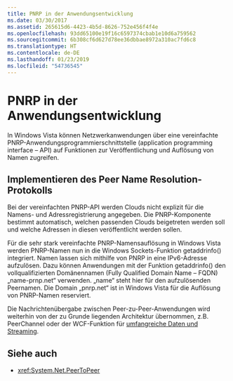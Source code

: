 ```yaml
---
title: PNRP in der Anwendungsentwicklung
ms.date: 03/30/2017
ms.assetid: 265615d6-4423-4b5d-8626-752e456f4f4e
ms.openlocfilehash: 93dd65100e19f16c6597374cbab1e10d6a759562
ms.sourcegitcommit: 6b308cf6d627d78ee36dbbae8972a310ac7fd6c8
ms.translationtype: HT
ms.contentlocale: de-DE
ms.lasthandoff: 01/23/2019
ms.locfileid: "54736545"
---
```

# <a name="pnrp-in-application-development"></a>PNRP in der Anwendungsentwicklung
In Windows Vista können Netzwerkanwendungen über eine vereinfachte PNRP-Anwendungsprogrammierschnittstelle (application programming interface – API) auf Funktionen zur Veröffentlichung und Auflösung von Namen zugreifen.  
  
## <a name="implementing-the-peer-name-resolution-protocol"></a>Implementieren des Peer Name Resolution-Protokolls  
 Bei der vereinfachten PNRP-API werden Clouds nicht explizit für die Namens- und Adressregistrierung angegeben. Die PNRP-Komponente bestimmt automatisch, welchen passenden Clouds beigetreten werden soll und welche Adressen in diesen veröffentlicht werden sollen.  
  
 Für die sehr stark vereinfachte PNRP-Namensauflösung in Windows Vista werden PNRP-Namen nun in die Windows Sockets-Funktion getaddrinfo() integriert. Namen lassen sich mithilfe von PNRP in eine IPv6-Adresse aufzulösen. Dazu können Anwendungen mit der Funktion getaddrinfo() den vollqualifizierten Domänennamen (Fully Qualified Domain Name – FQDN) „name-prnp.net“ verwenden. „name“ steht hier für den aufzulösenden Peernamen. Die Domain „pnrp.net“ ist in Windows Vista für die Auflösung von PNRP-Namen reserviert.  
  
 Die Nachrichtenübergabe zwischen Peer-zu-Peer-Anwendungen wird weiterhin von der zu Grunde liegenden Architektur übernommen, z.B. PeerChannel oder der WCF-Funktion für [umfangreiche Daten und Streaming](https://go.microsoft.com/fwlink/?LinkID=179652).  
  
## <a name="see-also"></a>Siehe auch
- <xref:System.Net.PeerToPeer>
